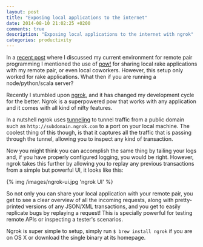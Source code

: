 ```yaml
---
layout: post
title: "Exposing local applications to the internet"
date: 2014-08-10 21:02:25 +0200
comments: true
description: "Exposing local applications to the internet with ngrok"
categories: productivity
---
```


In a [recent post](http://www.gbonfant.com/blog/embracing-pair-programming-tmux-pow/) where I discussed my current environment for remote pair programming I mentioned the use of [pow!](http://pow.cx/) for sharing local rake applications with my remote pair, or even local coworkers. However, this setup only worked for rake applications. What then if you are running a node/python/scala server?

Recently I stumbled upon [ngrok](ngrok.com), and it has changed my development cycle for the better. Ngrok is a superpowered pow that works with any application and it comes with all kind of nifty features.

<!-- more -->

In a nutshell ngrok uses [tunneling](http://en.wikipedia.org/wiki/Tunneling_protocol) to tunnel traffic from a public domain such as ``http://subdomain.ngrok.com`` to a port on your local machine. The coolest thing of this though, is that it captures all the traffic that is passing through the tunnel, allowing you to inspect any kind of transaction.

Now you might think you can accomplish the same thing by tailing your logs and, if you have properly configured logging, you would be right. However, ngrok takes this further by allowing you to replay any previous transactions from a simple but powerful UI, it looks like this:

{% img /images/ngrok-ui.jpg 'ngrok UI' %}

So not only you can share your local application with your remote pair, you get to see a clear overview of all the incoming requests, along with pretty-printed versions of any JSON/XML transactions, and you get to easily replicate bugs by replaying a request! This is specially powerful for testing remote APIs or inspecting a tester's scenarios.

Ngrok is super simple to setup, simply run ``$ brew install ngrok`` if you are on OS X or download the single binary at its homepage.
